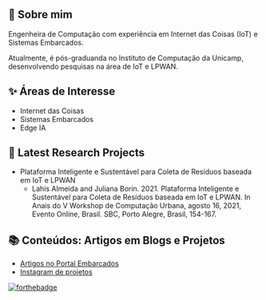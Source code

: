 <!--
**wasp-lahis/wasp-lahis** is a ✨ _special_ ✨ repository because its `README.md` (this file) appears on your GitHub profile.

Here are some ideas to get you started:

- 🔭 I’m currently working on ...
- 🌱 I’m currently learning ...
- 👯 I’m looking to collaborate on ...
- 🤔 I’m looking for help with ...
- 📫 How to reach me: ...
-->


## :dancer: Sobre mim

Engenheira de Computação com experiência em Internet das Coisas (IoT) e Sistemas Embarcados.

Atualmente, é pós-graduanda no Instituto de Computação da Unicamp, desenvolvendo pesquisas na área de IoT e LPWAN.


## ✨ Áreas de Interesse

- Internet das Coisas
- Sistemas Embarcados
- Edge IA

## 🔭 Latest Research Projects
- Plataforma Inteligente e Sustentável para Coleta de Resíduos baseada em IoT e LPWAN 
  - Lahis Almeida and Juliana Borin. 2021. Plataforma Inteligente e Sustentável para Coleta de Resíduos baseada em IoT e LPWAN. In Anais do V Workshop de Computação Urbana, agosto 16, 2021, Evento Online, Brasil. SBC, Porto Alegre, Brasil, 154-167.


##  :books: Conteúdos: Artigos em Blogs e Projetos

- [Artigos no Portal Embarcados](https://www.embarcados.com.br/desenvolvendo-aplicacoes-com-o-bluest-sdk-e-raspberry-pi/)
- [Instagram de projetos](https://www.instagram.com/wasp.projects/)


[![forthebadge](https://forthebadge.com/images/badges/built-with-love.svg)](https://forthebadge.com)
